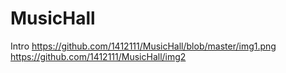 # MusicHall
Intro
https://github.com/1412111/MusicHall/blob/master/img1.png
https://github.com/1412111/MusicHall/img2
